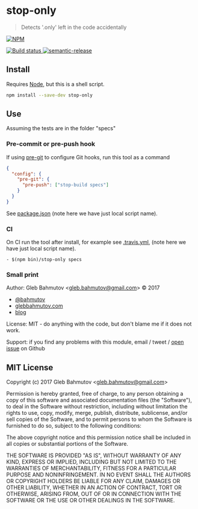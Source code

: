 # stop-only

> Detects &#39;.only&#39; left in the code accidentally

[![NPM][npm-icon] ][npm-url]

[![Build status][ci-image] ][ci-url]
[![semantic-release][semantic-image] ][semantic-url]

## Install

Requires [Node](https://nodejs.org/en/), but this is a shell script.

```sh
npm install --save-dev stop-only
```

## Use

Assuming the tests are in the folder "specs"

### Pre-commit or pre-push hook

If using [pre-git][pre-git] to configure Git hooks, run this tool as a command

```json
{
  "config": {
    "pre-git": {
      "pre-push": ["stop-build specs"]
    }
  }
}
```

See [package.json](package.json) (note here we have just local script name).

[pre-git]: github.com/bahmutov/pre-git#readme

### CI

On CI run the tool after install, for example see [.travis.yml](.travis.yml),
(note here we have just local script name).

```
- $(npm bin)/stop-only specs
```

### Small print

Author: Gleb Bahmutov &lt;gleb.bahmutov@gmail.com&gt; &copy; 2017

* [@bahmutov](https://twitter.com/bahmutov)
* [glebbahmutov.com](https://glebbahmutov.com)
* [blog](https://glebbahmutov.com/blog)

License: MIT - do anything with the code, but don't blame me if it does not work.

Support: if you find any problems with this module, email / tweet /
[open issue](https://github.com/bahmutov/stop-only/issues) on Github

## MIT License

Copyright (c) 2017 Gleb Bahmutov &lt;gleb.bahmutov@gmail.com&gt;

Permission is hereby granted, free of charge, to any person
obtaining a copy of this software and associated documentation
files (the "Software"), to deal in the Software without
restriction, including without limitation the rights to use,
copy, modify, merge, publish, distribute, sublicense, and/or sell
copies of the Software, and to permit persons to whom the
Software is furnished to do so, subject to the following
conditions:

The above copyright notice and this permission notice shall be
included in all copies or substantial portions of the Software.

THE SOFTWARE IS PROVIDED "AS IS", WITHOUT WARRANTY OF ANY KIND,
EXPRESS OR IMPLIED, INCLUDING BUT NOT LIMITED TO THE WARRANTIES
OF MERCHANTABILITY, FITNESS FOR A PARTICULAR PURPOSE AND
NONINFRINGEMENT. IN NO EVENT SHALL THE AUTHORS OR COPYRIGHT
HOLDERS BE LIABLE FOR ANY CLAIM, DAMAGES OR OTHER LIABILITY,
WHETHER IN AN ACTION OF CONTRACT, TORT OR OTHERWISE, ARISING
FROM, OUT OF OR IN CONNECTION WITH THE SOFTWARE OR THE USE OR
OTHER DEALINGS IN THE SOFTWARE.

[npm-icon]: https://nodei.co/npm/stop-only.svg?downloads=true
[npm-url]: https://npmjs.org/package/stop-only
[ci-image]: https://travis-ci.org/bahmutov/stop-only.svg?branch=master
[ci-url]: https://travis-ci.org/bahmutov/stop-only
[semantic-image]: https://img.shields.io/badge/%20%20%F0%9F%93%A6%F0%9F%9A%80-semantic--release-e10079.svg
[semantic-url]: https://github.com/semantic-release/semantic-release
